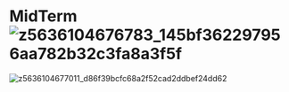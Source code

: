 # MidTerm![z5636104676783_145bf362297956aa782b32c3fa8a3f5f](https://github.com/user-attachments/assets/c70903a8-58d3-46c7-ba45-ef50444a7955)
![z5636104677011_d86f39bcfc68a2f52cad2ddbef24dd62](https://github.com/user-attachments/assets/62149253-19b8-40ad-abad-8a9ab9266a67)
